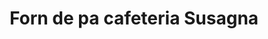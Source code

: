 ---
title: "Forn de pa cafeteria Susagna"
url: /sant-joan-de-vilatorrada/forn-de-pa-cafeteria-susagna/
shop: Bäckerei
---
